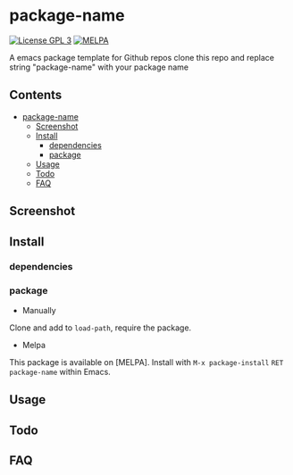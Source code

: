 # package-name

[![License GPL 3](https://img.shields.io/badge/license-GPL_3-green.svg?style=flat)](LICENSE)
[![MELPA](http://melpa.org/packages/package-name-badge.svg)](http://melpa.org/#/package-name)

A emacs package template for Github repos
clone this repo and replace string "package-name" with your package name

<!-- markdown-toc start -->

## Contents

- [package-name](#package-name)
  - [Screenshot](#screenshot)
  - [Install](#install)
    - [dependencies](#dependencies)
    - [package](#package)
  - [Usage](#usage)
  - [Todo](#todo)
  - [FAQ](#faq)

<!-- markdown-toc end -->

## Screenshot

## Install

### dependencies

### package

- Manually

Clone and add to `load-path`, require the package.

- Melpa

This package is available on [MELPA]. Install with `M-x package-install` `RET` `package-name` within Emacs.

## Usage

## Todo

## FAQ

